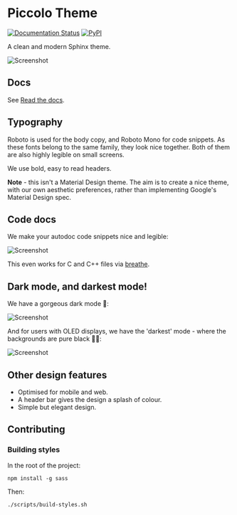 # Piccolo Theme

[![Documentation Status](https://readthedocs.org/projects/piccolo-theme/badge/?version=latest)](https://piccolo-theme.readthedocs.io/en/latest/?badge=latest)
[![PyPI](https://img.shields.io/pypi/v/piccolo-theme?color=%2334D058&label=pypi)](https://pypi.org/project/piccolo-theme/)

A clean and modern Sphinx theme.

![Screenshot](https://raw.githubusercontent.com/piccolo-orm/piccolo_theme/master/docs/screenshots/docs.png)

## Docs

See [Read the docs](https://piccolo-theme.readthedocs.io/en/latest/).

## Typography

Roboto is used for the body copy, and Roboto Mono for code snippets. As these
fonts belong to the same family, they look nice together. Both of them are
also highly legible on small screens.

We use bold, easy to read headers.

**Note** - this isn't a Material Design theme. The aim is to create a nice
theme, with our own aesthetic preferences, rather than implementing Google's
Material Design spec.

## Code docs

We make your autodoc code snippets nice and legible:

![Screenshot](https://raw.githubusercontent.com/piccolo-orm/piccolo_theme/master/docs/screenshots/api_docs.png)

This even works for C and C++ files via [breathe](https://breathe.readthedocs.io/en/latest/).

## Dark mode, and darkest mode!

We have a gorgeous dark mode 🥷:

![Screenshot](https://raw.githubusercontent.com/piccolo-orm/piccolo_theme/master/docs/screenshots/dark_mode.png)

And for users with OLED displays, we have the 'darkest' mode - where the
backgrounds are pure black 🧛‍♂️:

![Screenshot](https://raw.githubusercontent.com/piccolo-orm/piccolo_theme/master/docs/screenshots/darkest_mode.png)

## Other design features

 * Optimised for mobile and web.
 * A header bar gives the design a splash of colour.
 * Simple but elegant design.

## Contributing

### Building styles

In the root of the project:

```
npm install -g sass
```

Then:

```
./scripts/build-styles.sh
```
